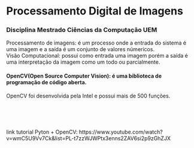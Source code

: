 <h1>Processamento Digital de Imagens</h1>
<h3>Disciplina Mestrado Ciências da Computação UEM</h3>

<p> Processamento de imagens: é um processo onde a entrada do sistema é uma imagem e a saída é um conjunto de valores númericos.
<br>
Visão Computacional: possui como entrada uma imagem porém a saída é uma interpretação da imagem como um todo ou parcialmente.

</p>
<h4>OpenCV(Open Source Computer Vision): é uma biblioteca de programação de código aberta. </h4>
<p>OpenCV foi desenvolvida pela Intel e possui mais de 500 funções.</p>




<br>
<br>
<br>
<p>link tutorial Pyton + OpenCV: https://www.youtube.com/watch?v=wmC5U9Vv7Ck&list=PL-t7zzWJWPtx3enns2ZAV6si2p9zGhZJX</p>